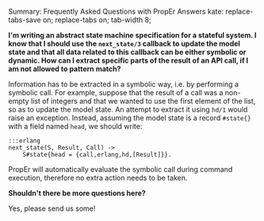 Summary: Frequently Asked Questions with PropEr Answers
kate: replace-tabs-save on; replace-tabs on; tab-width 8;

**I'm writing an abstract state machine specification for a stateful system.
I know that I should use the `next_state/3` callback to update the model
state and that all data related to this callback can be either symbolic or
dynamic. How can I extract specific parts of the result of an API call, if
I am not allowed to pattern match?**

Information has to be extracted in a symbolic way, i.e. by performing a symbolic
call. For example, suppose that the result of a call was a non-empty list of
integers and that we  wanted to use the first element of the list, so as to
update the model state. An attempt to extract it using `hd/1` would raise an
exception. Instead, assuming the model state is a record `#state{}` with a field
named `head`, we should write:

    :::erlang
    next_state(S, Result, Call) ->
        S#state{head = {call,erlang,hd,[Result]}}.

PropEr will automatically evaluate the symbolic call during command
execution, therefore no extra action needs to be taken.

**Shouldn't there be more questions here?**

Yes, please send us some!
